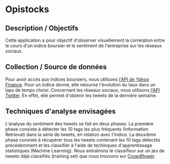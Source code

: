 # Opistocks

## Description / Objectifs
Cette application a pour objectif d'observer visuellement la correlation entre le cours d'un indice boursier et le sentiment de l'entreprise sur les réseaux sociaux.

## Collection / Source de données
Pour avoir accès aux indices boursiers, nous utilisons [l'API de Yahoo Finance](https://pypi.python.org/pypi/yahoo-finance/1.1.4). Pour un indice donné, elle retourne l'évolution du taux dans un laps de temps choisi. Concernant les réseaux sociaux, nous utilisons [l'API Twitter](https://dev.twitter.com/overview/api). En effet, elle permet d'obtenir les tweets de la dernière semaine.

## Techniques d'analyse envisagées
L'analyse du sentiment des tweets se fait en deux phases. La première phase consiste à détecter les 10 tags les plus fréquents (Information Retrieval) dans la série de tweets, en relation avec l'indice.
La deuxième phase consiste à récupérer tous les tweets contenant les 10 tags détectés précédemment et les classifier à l'aide de techinques d'apprentissage statistiques (Machine Learning). Nous entraînons le classifieur sur un jeu de tweets déjà classifiés (training set) que nous trouvons sur [Crowdflower](https://www.crowdflower.com/data-for-everyone/).
